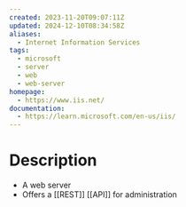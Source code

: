 ```yaml
---
created: 2023-11-20T09:07:11Z
updated: 2024-12-10T08:34:58Z
aliases:
  - Internet Information Services
tags:
  - microsoft
  - server
  - web
  - web-server
homepage:
  - https://www.iis.net/
documentation:
  - https://learn.microsoft.com/en-us/iis/
---
```

# Description
- A web server
- Offers a [[REST]] [[API]] for administration